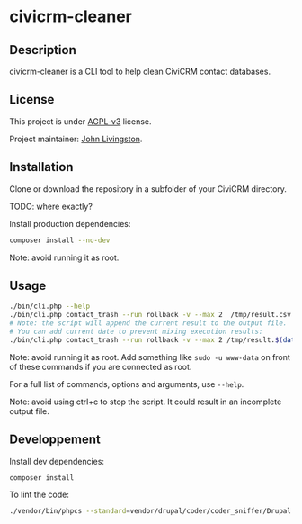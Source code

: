 # civicrm-cleaner

## Description

civicrm-cleaner is a CLI tool to help clean CiviCRM contact databases.

## License

This project is under [AGPL-v3](./LICENSE) license.

Project maintainer: [John Livingston](https://www.john-livingston.fr).

## Installation

Clone or download the repository in a subfolder of your CiviCRM directory.

TODO: where exactly?

Install production dependencies:

```bash
composer install --no-dev
```

Note: avoid running it as root.

## Usage

```bash
./bin/cli.php --help
./bin/cli.php contact_trash --run rollback -v --max 2  /tmp/result.csv
# Note: the script will append the current result to the output file.
# You can add current date to prevent mixing execution results:
./bin/cli.php contact_trash --run rollback -v --max 2 /tmp/result.$(date '+%Y-%m-%d.%H.%M.%S').csv
```

Note: avoid running it as root. Add something like `sudo -u www-data` on front of these commands if you are connected as root.

For a full list of commands, options and arguments, use `--help`.

Note: avoid using ctrl+c to stop the script. It could result in an incomplete output file.

## Developpement

Install dev dependencies:

```bash
composer install
```

To lint the code:

```bash
./vendor/bin/phpcs --standard=vendor/drupal/coder/coder_sniffer/Drupal bin/
```
